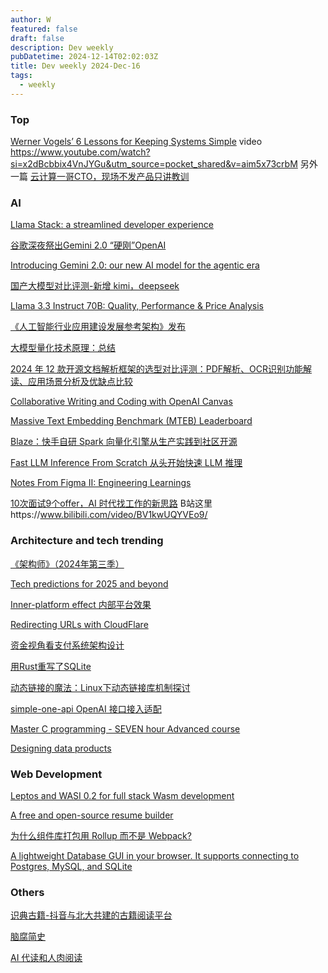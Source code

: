 ```yaml
---
author: W
featured: false
draft: false
description: Dev weekly
pubDatetime: 2024-12-14T02:02:03Z
title: Dev weekly 2024-Dec-16
tags:
  - weekly
---
```


### Top

[Werner Vogels’ 6 Lessons for Keeping Systems Simple](https://thenewstack.io/werner-vogels-6-lessons-for-keeping-systems-simple/) video https://www.youtube.com/watch?si=x2dBcbbix4VnJYGu&utm_source=pocket_shared&v=aim5x73crbM 另外一篇 [云计算一哥CTO，现场不发产品只讲教训](https://mp.weixin.qq.com/s?__biz=MzIzNjc1NzUzMw%3D%3D&abtest_cookie=AAACAA%3D%3D&ascene=56&chksm=e9e6a9062874ba7c16e2eddd5a8b0157b65dd0d37ad52ded371b58cbcfe47abfaf61d509c8e0&clicktime=1733473844&countrycode=CN&devicetype=android-34&enterid=1733473844&exportkey=n_ChQIAhIQCsAqJ%2BOT2p1MujTDTQK49hLjAQIE97dBBAEAAAAAABrCIV0cyoAAAAAOpnltbLcz9gKNyK89dVj0hCO3gTU4B9HsZ1dVcTzWxhp%2FZ%2FXgH0h8PWB55mOrczJ%2BxReRTuqRwpF%2FVkPrFdXzsqcYOHbNixxG3biTy2bThqwV0k5%2BLdDRW%2FUYtr6sjX9HfjliopAgGiMoxJdlQ8LdFto910LSudWZIZ0SLW3bsSeW3%2BCtz4OakKzzMASROwQUHKdkDSDjEWLPWVcxQX0m6%2FV8KIZWjFGDmKvIufd0r%2FWdugS8UAzz7FM7uxZoHv3bw%2BqXkFMiCSqlvya1&fasttmpl_flag=0&fasttmpl_fullversion=7501775-zh_CN-zip&fasttmpl_type=0&finder_biz_enter_id=4&flutter_pos=4&idx=1&lang=zh_CN&mid=2247764912&nettype=WIFI&pass_ticket=9ooLghT4ugJyYJAfi29ptbs%2Fwcqr8KGmKa0rrz6g5sop%2FTfh9YbzmIXE4xqon%2FOt&ranksessionid=1733472821&realreporttime=1733473844155&scene=90&session_us=gh_114e76fd6e5d&sessionid=1733472422&sn=4ab878846749f3ab782d619888757a4d&subscene=93&utm_source=pocket_shared&version=2800363f&wx_header=3&xtrack=1)

### AI

[Llama Stack: a streamlined developer experience](https://github.com/meta-llama/llama-stack)

[谷歌深夜祭出Gemini 2.0 “硬刚”OpenAI](https://mp.weixin.qq.com/s?__biz=MzU1NDA4NjU2MA%3D%3D&abtest_cookie=AAACAA%3D%3D&ascene=56&chksm=faa098c7235196b9da664bd133d05aab91029ccd70be28070077b6ce348be7b4c86927f7e139&clicktime=1733963298&countrycode=CN&devicetype=android-34&enterid=1733963298&exportkey=n_ChQIAhIQ7L%2BfTMw6CVH8K2rPJs%2FqwhLjAQIE97dBBAEAAAAAAANkGpEuQ50AAAAOpnltbLcz9gKNyK89dVj0vBz%2F%2B12Y7mODPrCd6XEu3msFV%2FD4aY2BDOruiYwobS3oHHdrNbRIYkeRMkdnydiZ4QuFauV4TXQkNpFhpaX2eqGyJ88tkWHl7CB2UaCmELXczhaq6EMWTDLUW9MU1Ek5jxu4t48wNme5xtH5IEbWOxK4MYALZ0z6LgovWfK1h9BEEvUS1aYDK73240lrF3WuXwCXumaLnIRdSMPlLEP4%2BCfJabmGE%2Fs4ysDRe4EpgQzSm6tC6Qs2n3046W8w&fasttmpl_flag=0&fasttmpl_fullversion=7510261-zh_CN-zip&fasttmpl_type=0&finder_biz_enter_id=4&flutter_pos=3&idx=1&lang=zh_CN&mid=2247628960&nettype=WIFI&pass_ticket=3btXbmNGOtnOJdahXcmbE82TXTYK8U6DKntLcdbEMy%2FoYFdOz5Odegh2U6UoBfMF&ranksessionid=1733957955&realreporttime=1733963298395&scene=90&session_us=gh_b7682654f4a3&sessionid=1733957958&sn=85eff708a44577a2e40ae45835771f53&subscene=93&utm_source=pocket_shared&version=2800363f&wx_header=3&xtrack=1)

[Introducing Gemini 2.0: our new AI model for the agentic era](https://blog.google/technology/google-deepmind/google-gemini-ai-update-december-2024/)

[国产大模型对比评测-新增 kimi，deepseek](https://refusea.com/?p=1728)

[Llama 3.3 Instruct 70B: Quality, Performance & Price Analysis](https://artificialanalysis.ai/models/llama-3-3-instruct-70b)

[《人工智能行业应用建设发展参考架构》发布](https://mp.weixin.qq.com/s?__biz=MzU2OTA0NzE2NA%3D%3D&abtest_cookie=AAACAA%3D%3D&ascene=56&chksm=fd8a64840c0f79161422c5bc7d0270b394edf865e5fb523f2545f8885837c1daf3c56e359223&clicktime=1733556925&countrycode=CN&devicetype=android-34&enterid=1733556925&exportkey=n_ChQIAhIQsuzQxIVMnSHLjB2Vi6iXBRLjAQIE97dBBAEAAAAAABRtOCxVTOcAAAAOpnltbLcz9gKNyK89dVj09QwkzFjWdJ%2FzfHzNIossXFOTGMGgQVi7ne7FI%2Bnmek31OMs6fLsyJ3cAc7yO9klKG6jZslAJrLJ0UT8bXhbsEcpcSs%2ByuEXFjLmHF8ZoQ5cdLKfPdCAFdyZ1Oh%2FlfLcC0%2BDKFlan%2FGxgdBvbXcFMMWkyVLaT2GTu4ksOCBo%2B3qlXptkgnPji0IEOzRypKcN%2Bksa9aBpygsg7%2F6k9UK%2BD%2BU0clFj%2F0zi5cOVUG4fm982gbhMsFqya3FWwD6fQ&fasttmpl_flag=0&fasttmpl_fullversion=7502971-zh_CN-zip&fasttmpl_type=0&finder_biz_enter_id=4&flutter_pos=46&idx=2&lang=zh_CN&mid=2247661802&nettype=3gnet&pass_ticket=Nn6MEouf%2FQuJfK2tobeg5wOfrgusAcek5OHi4UZc8NYoEcsB1%2FpUlLcpJNexrI4U&ranksessionid=1733556867&realreporttime=1733556925297&scene=90&session_us=gh_a2e4af93e6cf&sessionid=1733556069&sn=4a0f6a0058b1775366b57ac36099ed41&subscene=93&utm_source=pocket_shared&version=2800363f&wx_header=3&xtrack=1)

[大模型量化技术原理：总结](https://mp.weixin.qq.com/s?__biz=MzU3Mzg5ODgxMg%3D%3D&abtest_cookie=AAACAA%3D%3D&ascene=56&chksm=fc135d8c9304cac9c3de87b7bb2c7acddbfbf42c770319ee22f117aada89ad76bbd3e956684f&clicktime=1733869139&countrycode=CN&devicetype=android-34&enterid=1733869139&exportkey=n_ChQIAhIQ7nxy0Mf4kN%2FGAUKUJBrSBxLjAQIE97dBBAEAAAAAALVmF3tU7%2BkAAAAOpnltbLcz9gKNyK89dVj0%2BXxSAMPOs%2BSJAmn4EmBJxUjh1hiB5bszWpTWpYEt9b4k%2Bv%2BjJOjpO4WsRRzgLslcOIHSBOQPpnXwzUATvZKB1fwc%2F1oOTnugaz3fv0dzl0l9aWk0jujY31STUe8YVvEsDwi38rQp7KXgGOD72N4%2FGzthks11Z2b3JEBQc6b7FmF0xIKPw2YFCDxRFR2Ar37IHDTTqQNIod2fdj%2B99Hfh1lIQepS3go9sdLPu3%2FkEUVk5%2BGFcJGbRUFSjfanH&fasttmpl_flag=0&fasttmpl_fullversion=7508913-zh_CN-zip&fasttmpl_type=0&finder_biz_enter_id=4&flutter_pos=13&idx=1&lang=zh_CN&mid=2247492693&nettype=WIFI&pass_ticket=q55xTShljUStK0aJR5TeLl04daHMRSLDNMj3NHt4kOUX3xyEHPr%2F9tX%2B15PFt3H7&ranksessionid=1733869043&realreporttime=1733869139956&scene=90&session_us=gh_4188ef753b62&sessionid=1733868782&sn=d3e7031344ab03cf8176e715d67753a3&subscene=93&version=2800363f&wx_header=3&xtrack=1)

[2024 年 12 款开源文档解析框架的选型对比评测：PDF解析、OCR识别功能解读、应用场景分析及优缺点比较](https://mp.weixin.qq.com/s?__biz=Mzg2OTk1NDQ4Ng%3D%3D&abtest_cookie=AAACAA%3D%3D&ascene=56&chksm=cf26550da6e9ba34d14473afd028f62b5e7858426d84d14482f36677382401d95bb0fa75d4e7&clicktime=1733868821&countrycode=CN&devicetype=android-34&enterid=1733868821&exportkey=n_ChQIAhIQdKTc2Q5uHeylYariePPfqBLjAQIE97dBBAEAAAAAAFdjDD30qoIAAAAOpnltbLcz9gKNyK89dVj0GIuVlHMtnKQEKm5qEu3rsJTHjMFOeRedogImurUGM0Rac31IwLgiuoZIWi9soQI%2F%2B0G0BHPN1rcdcYd8DyoWeUn6w%2Ftg3U1zstr%2FlAbyxPS3krsgRUp1OoRCdBt6Fh5OedyefcrQvZUd5s8NPH7Zadi8qDPNBFtqVbCFjqOssOIi3lVTXoTBellU3%2BPJgI%2BxBaA90w%2FwCsK7N0Fyf3VQ%2BLEB2qGS%2BNQvRBNXrQN4mC974AtGzoqRYZdcMRV6&fasttmpl_flag=0&fasttmpl_fullversion=7508913-zh_CN-zip&fasttmpl_type=0&finder_biz_enter_id=4&flutter_pos=4&idx=1&lang=zh_CN&mid=2247485501&nettype=WIFI&pass_ticket=nxLrFZ4wYRDA7DYskbMduSB%2B12igAqpIQa3e85PMwjE0MIP5%2FrsQuKwZ8I0U8ZrV&ranksessionid=1733868784&realreporttime=1733868821241&scene=90&session_us=gh_ec777b357608&sessionid=1733868782&sn=37f0b92973d71f7b15c45923311f6446&subscene=93&version=2800363f&wx_header=3&xtrack=1)

[Collaborative Writing and Coding with OpenAI Canvas](https://learn.deeplearning.ai/courses/collaborative-writing-and-coding-with-openai-canvas/lesson/1/introduction)

[Massive Text Embedding Benchmark (MTEB) Leaderboard](https://huggingface.co/spaces/mteb/leaderboard)

[Blaze：快手自研 Spark 向量化引擎从生产实践到社区开源](https://mp.weixin.qq.com/s?__biz=MzU1NTMyOTI4Mw%3D%3D&abtest_cookie=AAACAA%3D%3D&ascene=56&chksm=fa597130e4bf8738abe97341521aee2ded09244ba987af7c44ca33a1c1523ada30e996cd1586&clicktime=1733473918&countrycode=CN&devicetype=android-34&enterid=1733473918&exportkey=n_ChQIAhIQDPTduB6173q5dQEaMO1WkBLjAQIE97dBBAEAAAAAAEWoLT0tGnAAAAAOpnltbLcz9gKNyK89dVj0eMVPA%2F8BnO6fwZj7kRMp6p6uz3dcf46gqIGbGcRLymlobxesRjqaJ9PP4%2B1qrNxxcwb9wmoloRWJMwXrgyVEbttEUaF94LE6ujhnjm29D%2BMFJqO%2FS1dopR%2FuC6LB02UCEh19dzZ0SJnQwluvIzsveyI6Z5U%2BQm4uHgaoqtKkD1fkwrLsfMTv0X81jdKQiyH6qGa7ruxu2Nmc0jesZDOCsOz5FdA8qCS3qDQYrn35UK8jAHyNN3WHSzWS%2BRRN&fasttmpl_flag=0&fasttmpl_fullversion=7501775-zh_CN-zip&fasttmpl_type=0&finder_biz_enter_id=4&flutter_pos=8&idx=1&lang=zh_CN&mid=2247754469&nettype=WIFI&pass_ticket=FqpIBbdv3BvozGeXAWzmzF2qVjA%2BNt2QUo9tzA2QWwe1jrT14armARjYRm0jbOY0&ranksessionid=1733473873&realreporttime=1733473918401&scene=90&session_us=gh_3420d4a1369b&sessionid=1733472422&sn=5451f4debcb3c810c0333208b23db9b1&subscene=93&utm_source=pocket_shared&version=2800363f&wx_header=3&xtrack=1)

[Fast LLM Inference From Scratch 从头开始快速 LLM 推理](https://andrewkchan.dev/posts/yalm.html)

[Notes From Figma II: Engineering Learnings](https://andrewkchan.dev/posts/figma2.html)

[10次面试9个offer，AI 时代找工作的新思路](https://www.youtube.com/watch?v=5UqL94DZebk) B站这里https://www.bilibili.com/video/BV1kwUQYVEo9/

### Architecture and tech trending

[《架构师》（2024年第三季）](https://www.infoq.cn/minibook/aN2lpk9c20eyKwHaiXrh)

[Tech predictions for 2025 and beyond](https://allthingsdistributed.com/2024/12/tech-predictions-for-2025-and-beyond.html)

[Inner-platform effect 内部平台效果](https://en.wikipedia.org/wiki/Inner-platform_effect)

[Redirecting URLs with CloudFlare](https://codethoughts.io/posts/2024-07-31-redirecting-urls-with-cloudflare/)

[资金视角看支付系统架构设计](https://mp.weixin.qq.com/s?__biz=MzI2NDU4OTExOQ%3D%3D&abtest_cookie=AAACAA%3D%3D&ascene=56&chksm=eb31939f527b9579ef7016c89be86893e640517deb42e231e6dbd6e4c60b62b0cbd11d150500&clicktime=1733879388&countrycode=CN&devicetype=android-34&enterid=1733879388&exportkey=n_ChQIAhIQp5ZbRUqdPQd%2FI96Eq%2BZlHRLVAQIE97dBBAEAAAAAANXsCSe9qG0AAAAOpnltbLcz9gKNyK89dVj0mkFNIL%2B9Y6G2m2iojDpqHG8%2FeYnETmebMRLrVwmFambWdCHAD%2BVRGT9kG3y1Wip3Sy8h6I%2Ff8rIcOVZo%2BuEUQg%2F4Lh%2FcOINRYd6LL2SDe7V7PZnYr5zyu53TmgAcVxDvPnrfJpEiGQWN6VL6anAcS387IfF3zu6ns6Efj4kRxrEJfpa3n82KikX9mQhE17DXq9NNO55ZI6K%2Bc33RT8JFHiI7otWdnZ1%2BiRf8bv4Fpw%3D%3D&fasttmpl_flag=0&fasttmpl_fullversion=7508913-zh_CN-zip&fasttmpl_type=0&finder_biz_enter_id=4&flutter_pos=2&idx=1&lang=zh_CN&mid=2247687605&nettype=3gnet&pass_ticket=Q%2FUROJlrz95M4Z66FrxMeP3d3l7StURri2OhyiBMSbin2cNAbDZZdgHoeobJUMsd&ranksessionid=1733879375&realreporttime=1733879388394&scene=90&session_us=gh_dac78eabad6f&sessionid=1733879380&sn=4e421e09117c46a0f7d194bed5b41df9&subscene=93&version=2800363f&wx_header=3&xtrack=1)

[用Rust重写了SQLite](https://mp.weixin.qq.com/s?__biz=Mzg5Mjc3MjIyMA%3D%3D&abtest_cookie=AAACAA%3D%3D&ascene=56&chksm=c150cbda7b83a014d028bc04fa0302e05e095e6804696b50e856c3643d40d75d8ca008b22685&clicktime=1733902847&countrycode=CN&devicetype=android-34&enterid=1733902847&exportkey=n_ChQIAhIQxeaPExeNOz%2BY24Hu5JGAYhLjAQIE97dBBAEAAAAAAA81CX1NQpMAAAAOpnltbLcz9gKNyK89dVj0kamnvlyMY5dPOsZndaXOXGejj6dblZOmHHVP%2BXKrg2kwyR4n7P%2FTomIaWylScPLyPzqD1oTjCAas5J5FfUnoQ%2FAVu6xx8HHC4BR5XPMP%2FBUlilH%2BH%2Bq6qiMjyplQ4LmpESUVPJsbarS4Jrl5%2BhTP5LBtetHhocbZpRt8%2Fz1A%2BpaMj%2FPBbjt5pMIBTX5TPQ%2FNimiGg0oXZvhdfdNxVsyHR%2F6jXIwmjvXkE%2FVT2JgY4IlAqRUmq2QCZiGiAICi&fasttmpl_flag=0&fasttmpl_fullversion=7508913-zh_CN-zip&fasttmpl_type=0&finder_biz_enter_id=4&flutter_pos=2&idx=1&lang=zh_CN&mid=2247572459&nettype=WIFI&pass_ticket=sl%2Btk6vPWfq3Tsh26Fi%2Fn2Y9Mt0u7RC5C6Qxf7rUK5wkR48qQ1gsYEdXVmuF5G%2FL&ranksessionid=1733902811&realreporttime=1733902847817&scene=90&session_us=gh_9b1df4558a05&sessionid=1733902840&sn=f9b78b556d1cb1ab08bf97bd92ec0e2d&subscene=93&utm_source=pocket_shared&version=2800363f&wx_header=3&xtrack=1)

[动态链接的魔法：Linux下动态链接库机制探讨](https://mp.weixin.qq.com/s?__biz=MzIzOTU0NTQ0MA%3D%3D&abtest_cookie=AAACAA%3D%3D&ascene=56&chksm=e80e2c4d07523b0707da42feb8f07350fba4626f2490b79f0910407934cca2f960f28cb82323&clicktime=1733879125&countrycode=CN&devicetype=android-34&enterid=1733879125&exportkey=n_ChQIAhIQ8ueqkP%2FeJWlU5bquVXkHKBLjAQIE97dBBAEAAAAAAORGJzs5fHUAAAAOpnltbLcz9gKNyK89dVj0V1k13DjvYCjMUb%2BGMuNKVXdRMhe%2Fx1Y69gKAIvuP%2Bc3wRctmvIZXQilXownEqGlp6HCs9ZDyTprvvY2NNpYSMzAiV5pivIOoIUeCTZtkeVRM7CTs1JUbsGjelkHRaHVlKItOxT1oRH%2BXb4UYZhTtqOW%2FArxXkrfWHAv5LERYQCXPf4fRNjWLMc4SlrQVoENCqikctWgObB4wTa6EaS46OKAULqiLiyOUnZUDcoHhMyC9MirnqdLMKTVBifcz&fasttmpl_flag=0&fasttmpl_fullversion=7508913-zh_CN-zip&fasttmpl_type=0&finder_biz_enter_id=4&flutter_pos=2&idx=1&lang=zh_CN&mid=2247543414&nettype=3gnet&pass_ticket=idFEJgabwo5d1pi6EVm8KFadPB9UFKxbpTDLutPLncHijHEG3TQ%2FRxR2SUqhoBRe&ranksessionid=1733877869&realreporttime=1733879125460&scene=90&session_us=gh_7fc9311f04ad&sessionid=1733878890&sn=f776d9bceb9ea25e171f72238d5e8fdf&subscene=93&utm_source=pocket_shared&version=2800363f&wx_header=3&xtrack=1)

[simple-one-api OpenAI 接口接入适配](https://github.com/fruitbars/simple-one-api)

[Master C programming - SEVEN hour Advanced course](https://www.youtube.com/watch?v=PoG81edxEo4)

[Designing data products](https://martinfowler.com/articles/designing-data-products.html)

### Web Development

[Leptos and WASI 0.2 for full stack Wasm development](https://wasmcloud.com/blog/2024-12-10-leptos-and-wasi-0.2-for-full-stack-wasm-development)

[A free and open-source resume builder](https://rxresu.me/)

[为什么组件库打包用 Rollup 而不是 Webpack?](https://mp.weixin.qq.com/s?__biz=Mzg4MTYwMzY1Mw%3D%3D&abtest_cookie=AAACAA%3D%3D&ascene=56&chksm=ce076e06a12992b87d0f9ec7d752916dcca6ab194479021bef6ac573843faa3dbbf1cacc397c&clicktime=1733829385&countrycode=CN&devicetype=android-34&enterid=1733829385&exportkey=n_ChQIAhIQqLSBsWZDGhJMnvz%2FEF5aBRLjAQIE97dBBAEAAAAAAGngB%2FFHROwAAAAOpnltbLcz9gKNyK89dVj05NvClItMP3aq9U%2F0EiSaTImC23FoKvsepIWil3Is54i%2FoUe%2B1Doxwudh1Iqske191v4%2BP6qCV8S%2BA66Kqc67mSK8n3xQausIEh1nS3dWQBbYjr2e5lIx4Ob94YSLSSNy1LxuwFe7oUI1XI5pbP%2Fc7rmpRsleBQ%2B3se9i0IIdAoNi%2FMjWY5NSD9zDhjIp09ehGByrQLKFQYkS1g6nMqFUYCDN5Z8YHgSYOqiKTBqp8teNw%2BCv0twv8HT9y1GI&fasttmpl_flag=0&fasttmpl_fullversion=7508629-zh_CN-zip&fasttmpl_type=0&finder_biz_enter_id=4&flutter_pos=1&idx=1&lang=zh_CN&mid=2247513852&nettype=3gnet&pass_ticket=WICsnwlBrSCwzf%2FxAO5AY7Vf70FoSXiWCQ5cW17JmrEwctEz7xgQ758sIxPIdIzA&ranksessionid=1733829342&realreporttime=1733829386004&scene=90&session_us=gh_4ef2f1ed6b20&sessionid=1733829358&sn=c7f3ebdede014b8960ccc8fd1fda6ed0&subscene=93&version=2800363f&wx_header=3&xtrack=1)

[A lightweight Database GUI in your browser. It supports connecting to Postgres, MySQL, and SQLite](https://github.com/outerbase/studio)

### Others

[识典古籍-抖音与北大共建的古籍阅读平台](https://www.shidianguji.com/)

[脑腐简史](https://mp.weixin.qq.com/s?__biz=MjM5MzAyODQ4NA%3D%3D&abtest_cookie=AAACAA%3D%3D&ascene=56&chksm=b00cc32fab6e7057f101d3e9491f91d4f0454d6d7361281a4810ab28a4d0599ce319419431bc&clicktime=1733869043&countrycode=CN&devicetype=android-34&enterid=1733869043&exportkey=n_ChQIAhIQJgDkEOrn7Lyp8CQKF%2FPLERLjAQIE97dBBAEAAAAAAGXiLXz8H%2FkAAAAOpnltbLcz9gKNyK89dVj0JqcdpYoK%2FWZZqbUPCLbWkNXIq%2FEzWlGQRJyLd%2Bs1YCz%2FAOAZUTcPZn2IPRA5HJ2fh9kMK1DlPyYiD%2BO3HSomNgNAjuLt%2B10bRO0Du98jmTYJegPGExz%2BB3bsGAqMn8VsKmy4KieQkZuLOhTrdZQnHHZ7fUdOGfefOstsEPlVoi7eebWQPXck%2Bkw8Gzvejsv8yWv6hmLd8%2BUQl%2BU5a9MAbq51RMUlMqMjRwJ20nOBop5rf97tC9relURAf3oP&fasttmpl_flag=0&fasttmpl_fullversion=7508913-zh_CN-zip&fasttmpl_type=0&finder_biz_enter_id=4&flutter_pos=11&idx=1&lang=zh_CN&mid=2456805596&nettype=WIFI&pass_ticket=n8umDMDt2HZqavgGDawkOIVqMMv7qRQ7jNdDlR%2FmO16vWWykF7dIngaHgmSiIkp5&ranksessionid=1733868821&realreporttime=1733869043208&scene=90&session_us=gh_0f710ee3d99e&sessionid=1733868782&sn=e9e26452eb5231576ef9d8de1e6042e5&subscene=93&version=2800363f&wx_header=3&xtrack=1)

[AI 代读和人肉阅读](https://mp.weixin.qq.com/s?__biz=MjM5MjAzODU2MA%3D%3D&abtest_cookie=AAACAA%3D%3D&ascene=56&chksm=bcd67c3758109b0dfaa407c2ad68c2b9aeb112b3ecaac63a6c2196d602603ade4458a01824c9&clicktime=1733730552&countrycode=CN&devicetype=android-34&enterid=1733730552&exportkey=n_ChQIAhIQwc%2BPmbuvHJw268jxL08V7BLjAQIE97dBBAEAAAAAABEJOoPzGjcAAAAOpnltbLcz9gKNyK89dVj0xF9x6osQpME4h8vrv9ZSyqba%2Fc6ONThqPy72VQ8da9hJDZQ%2BxAyvXOr3KdeHGp1OmVk8X3zjc3oU5by9d4YfBJf6COWa3I4nCKWMRfN9gT1aMuHABIQH346TMBoeJr7g1pfASBE1SPYSTGEGsr7qJwXvl9iVwImgkkYX9oFzEbknmqwd1KeNUSoLPLnaTxVZo7KeYB8e6rsd9kUFdx3k1t39lceVSc7%2FXGFeItLqcBMSjLR0potOQ1%2FvuxpE&fasttmpl_flag=0&fasttmpl_fullversion=7502971-zh_CN-zip&fasttmpl_type=0&finder_biz_enter_id=4&flutter_pos=16&idx=1&lang=zh_CN&mid=2652801805&nettype=3gnet&pass_ticket=%2FMrp6CvGUAH8WZIkBr1Ou2Du3g4JSGkoF118LVIz8OdSneiFF8IT%2FlbI8%2F5yulnR&ranksessionid=1733730112&realreporttime=1733730552150&scene=90&session_us=gh_54c735218a29&sessionid=1733729704&sn=daf538698ddcda41bb41e409c4063fe2&subscene=93&utm_source=pocket_shared&version=2800363f&wx_header=3&xtrack=1)

[]()

[]()

[]()

[]()

[]()

[]()

[]()

[]()

[]()

[]()

[]()

[]()

[]()

[]()

[]()

[]()

[]()

[]()

[]()

[]()

[]()

[]()

[]()

[]()

[]()

[]()

[]()

[]()

[]()

[]()

[]()

[]()

[]()

[]()

[]()

[]()

[]()

[]()

[]()

[]()

[]()

[]()

[]()

[]()

[]()

[]()

[]()

[]()

[]()

[]()

[]()
